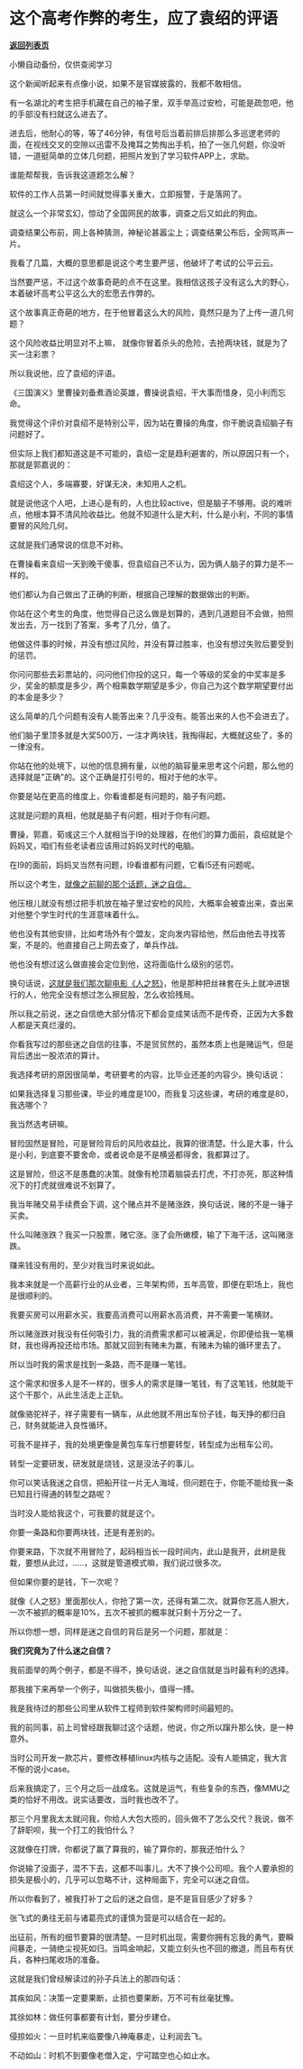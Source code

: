 # 这个高考作弊的考生，应了袁绍的评语

[**返回列表页**](/gzh/记忆承载)

小懒自动备份，仅供查阅学习

这个新闻听起来有点像小说，如果不是官媒披露的，我都不敢相信。

  

有一名湖北的考生把手机藏在自己的袖子里，双手举高过安检，可能是疏忽吧，他的手部没有扫就这么进去了。  

  

进去后，他耐心的等，等了46分钟，有信号后当着前排后排那么多巡逻老师的面，在视线交叉的空隙以迅雷不及掩耳之势掏出手机，拍了一张几何题，你没听错，一道挺简单的立体几何题，把照片发到了学习软件APP上，求助。

  

谁能帮帮我，告诉我这道题怎么解？  

  

软件的工作人员第一时间就觉得事关重大，立即报警，于是落网了。  

  

就这么一个非常玄幻，惊动了全国网民的故事，调查之后又如此的狗血。  

  

调查结果公布前，网上各种猜测，神秘论甚嚣尘上；调查结果公布后，全网骂声一片。  

  

我看了几篇，大概的意思都是说这个考生要严惩，他破坏了考试的公平云云。

  

当然要严惩，不过这个故事奇葩的点不在这里。我相信这孩子没有这么大的野心，本着破坏高考公平这么大的宏愿去作弊的。  

  

这个故事真正奇葩的地方，在于他冒着这么大的风险，竟然只是为了上传一道几何题？  

  

这个风险收益比明显对不上嘛， 就像你冒着杀头的危险，去抢两块钱，就是为了买一注彩票？  

  

所以我说他，应了袁绍的评语。  

  

《三国演义》里曹操刘备煮酒论英雄，曹操说袁绍，干大事而惜身，见小利而忘命。

  

我觉得这个评价对袁绍不是特别公平，因为站在曹操的角度，你干脆说袁绍脑子有问题好了。

  

但实际上我们都知道这是不可能的，袁绍一定是趋利避害的，所以原因只有一个，那就是郭嘉说的：  

  

袁绍这个人，多端寡要，好谋无决，未知用人之机。

  

就是说他这个人吧，上进心是有的，人也比较active，但是脑子不够用。说的难听点，他根本算不清风险收益比。他就不知道什么是大利，什么是小利，不同的事情要冒的风险几何。

  

这就是我们通常说的信息不对称。  

  

在曹操看来袁绍一天到晚干傻事，但袁绍自己不认为，因为俩人脑子的算力是不一样的。  

  

他们都认为自己做出了正确的判断，根据自己理解的数据做出的判断。  

  

你站在这个考生的角度，他觉得自己这么做是划算的，遇到几道题目不会做，拍照发出去，万一找到了答案，多考了几分，值了。  

  

他做这件事的时候，并没有想过风险，并没有算过胜率，也没有想过失败后要受到的惩罚。

  

你问问那些去彩票站的，问问他们你投的这只，每一个等级的奖金的中奖率是多少，奖金的额度是多少，两个相乘数学期望是多少，你自己为这个数学期望要付出的本金是多少？  

  

这么简单的几个问题有没有人能答出来？几乎没有。能答出来的人也不会进去了。  

  

他们脑子里顶多就是大奖500万，一注才两块钱，我掏得起，大概就这些了，多的一律没有。  

  

你站在他的处境下，以他的信息拥有量，以他的脑容量来思考这个问题，那么他的选择就是"正确"的。这个正确是打引号的，相对于他的水平。

  

你要是站在更高的维度上，你看谁都是有问题的，脑子有问题。  

  

这就是问题的真相，他就是脑子有问题，相对于你有问题。  

  

曹操，郭嘉，荀彧这三个人就相当于I9的处理器，在他们的算力面前，袁绍就是个妈妈叉，咱们有些老读者应该用过妈妈叉时代的电脑。

  

在I9的面前，妈妈叉当然有问题，I9看谁都有问题，它看I5还有问题呢。

  

所以这个考生，[就像之前聊的那个话题，迷之自信。](http://mp.weixin.qq.com/s?__biz=MzU0MjYwNDU2Mw==&mid=2247499395&idx=2&sn=37c414e3b2ec91f64103606c54b176b6&chksm=fb1a92ffcc6d1be9936e067a65b7d68898f82f4691fa95fb7d02cee37917d64576f71b15d6b4&scene=21#wechat_redirect)  

  

他压根儿就没有想过把手机放在袖子里过安检的风险，大概率会被查出来，查出来对他整个学生时代的生涯意味着什么。  

  

他也没有其他安排，比如考场外有个盟友，定向发内容给他，然后由他去寻找答案，不是的。他直接自己上网去查了，单兵作战。

  

他也没有想过这么做直接会定位到他，这将面临什么级别的惩罚。  

  

换句话说，[这就是我们那次聊电影《人之怒》](https://mp.weixin.qq.com/s?__biz=MzU0MjYwNDU2Mw==&mid=2247498931&idx=1&sn=6af82f06f1595f43ccf251dceb321b5e&chksm=fb1a90cfcc6d19d9faf0c10f7d08f3f04adb1f357c977716ccd8da78f59f0bdf4f67feda8298&token=48956795&lang=zh_CN&scene=21#wechat_redirect)，他是那种把丝袜套在头上就冲进银行的人，他完全没有想过怎么擦屁股，怎么收拾残局。  

  

所以我之前说，迷之自信绝大部分情况下都会变成笑话而不是传奇，正因为大多数人都是天真烂漫的。  

  

你看我写过的那些迷之自信的往事，不是贸贸然的，虽然本质上也是赌运气，但是背后透出一股浓浓的算计。  

  

我选择考研的原因很简单，考研要考的内容，比毕业还差的内容少。换句话说：

  

如果我选择复习那些课，毕业的难度是100，而我复习这些课，考研的难度是80，我选哪个？  

  

我当然选考研嘛。

  

冒险固然是冒险，可是冒险背后的风险收益比，我算的很清楚。什么是大事，什么是小利，到底要不要舍命，或者说命是不是横竖都得舍，我都算过了。

  

这是冒险，但这不是愚蠢的决策。就像有枪顶着脑袋去打虎，不打亦死，那这种情况下的打虎就很难说不划算了。  

  

我当年赌交易手续费会下调，这个赌点并不是赌涨跌，换句话说，赌的不是一锤子买卖。  

  

什么叫赌涨跌？我买一只股票，赌它涨。涨了会所嫩模，输了下海干活，这叫赌涨跌。  

  

赚来钱没有用的，至少对我当时来说如此。  

  

我本来就是一个高薪行业的从业者，三年架构师，五年高管，即便在职场上，我也是很顺利的。  

  

我要买房可以用薪水买，我要高消费可以用薪水高消费，并不需要一笔横财。  

  

所以赌涨跌对我没有任何吸引力，我的消费需求都可以被满足，你即便给我一笔横财，我也得再投还给市场。那就又回到有赌未为赢，有赌未为输的循环里去了。

  

所以当时我的需求是找到一条路，而不是赚一笔钱。  

  

这个需求和很多人是不一样的，很多人的需求是赚一笔钱，有了这笔钱，他就能干这个干那个，从此生活走上正轨。  

  

就像骆驼祥子，祥子需要有一辆车，从此他就不用出车份子钱，每天挣的都归自己，财务就能进入良性循环。

  

可我不是祥子，我的处境更像是黄包车车行想要转型，转型成为出租车公司。

  

转型一定要研发，研发就是烧钱，这是没法子的事儿。  

  

你可以笑话我迷之自信，把船开往一片无人海域，但问题在于，你能不能给我一条已知且行得通的转型之路呢？

  

当时没人能给我这个，可我要的就是这个。  

  

你要一条路和你要两块钱，还是有差别的。  

  

你要来路，下次就不用冒险了，起码相当长一段时间内，此山是我开，此树是我栽，要想从此过，.....，这就是管道模式嘛，我们说过很多次。

  

但如果你要的是钱，下一次呢？

  

就像《人之怒》里面那伙人，你抢了第一次，还得有第二次。就算你艺高人胆大，一次不被抓的概率是10%，五次不被抓的概率就只剩十万分之一了。

  

所以你想一想，同样是迷之自信的背后是另一个问题，那就是：  

  

 **我们究竟为了什么迷之自信？**

  

我前面举的两个例子，都是不得不，换句话说，迷之自信就是当时最有利的选择。

  

那我接下来再举一个例子，叫做损失极小，值得一搏。  

  

我是我待过的那些公司里从软件工程师到软件架构师时间最短的。  

  

我的前同事，前上司曾经跟我聊过这个话题，他说，你之所以蹿升那么快，是一种意外。  

  

当时公司开发一款芯片，要修改移植linux内核与之适配。没有人能搞定，我大言不惭的说小case。  

  

后来我搞定了，三个月之后一战成名。这就是运气，有些复杂的东西，像MMU之类的恰好不用改。说实话要改，当时我也改不了。  

  

那三个月里我太太就问我，你给人大包大揽的，回头做不了怎么交代？我说，做不了辞职呗，我一个打工的我怕什么？

  

这就像在打牌，你都说了赢了算我的，输了算你的，那我还怕什么？

  

你说输了没面子，混不下去，这都不叫事儿，大不了换个公司呗。我个人要承担的损失是极小的，几乎可以忽略不计，这种局面下，完全可以迷之自信。

  

所以你看到了，被我打补丁之后的迷之自信，是不是盲目感少了好多？

  

张飞式的勇往无前与诸葛亮式的谨慎为营是可以结合在一起的。  

  

出征前，所有的细节要算的很清楚。一旦时机出现，需要你拥有忘我的勇气，要瞬间暴走，一骑绝尘视死如归。当鸣金响起，又能立刻头也不回的撤退，而且布有伏兵，各种扫尾收场的准备。  

  

这就是我们曾经解读过的孙子兵法上的那四句话：  

  

其疾如风：决策一定要果断，止损也要果断，万不可有丝毫犹豫。

其徐如林：做任何事都要有计划，要分步建仓。

侵掠如火：一旦时机来临要像八神庵暴走，让利润去飞。

不动如山：时机不到要像老僧入定，宁可踏空也心如止水。

